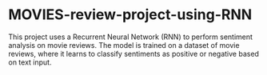 # MOVIES-review-project-using-RNN
This project uses a Recurrent Neural Network (RNN) to perform sentiment analysis on movie reviews. The model is trained on a dataset of movie reviews, where it learns to classify sentiments as positive or negative based on text input.
